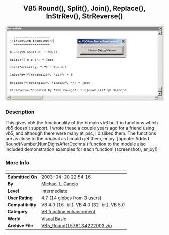 ﻿<div align="center">

## VB5 Round\(\), Split\(\), Join\(\), Replace\(\), InStrRev\(\), StrReverse\(\)

<img src="PIC2003418145971393.JPG">
</div>

### Description

This gives vb5 the functionality of the 6 main vb6 built-in functions which vb5 doesn't support. I wrote these a couple years ago for a friend using vb5, and although there were many at psc, I disliked them. The functions are as close to the original as I could get them, enjoy. [update: Added Round(Number,NumDigitsAfterDecimal) function to the module also included demonstration examples for each function! (screenshot), enjoy!]
 
### More Info
 


<span>             |<span>
---                |---
**Submitted On**   |2003-04-20 22:54:16
**By**             |[Michael L\. Canejo](https://github.com/Planet-Source-Code/PSCIndex/blob/master/ByAuthor/michael-l-canejo.md)
**Level**          |Intermediate
**User Rating**    |4.7 (14 globes from 3 users)
**Compatibility**  |VB 4\.0 \(16\-bit\), VB 4\.0 \(32\-bit\), VB 5\.0
**Category**       |[VB function enhancement](https://github.com/Planet-Source-Code/PSCIndex/blob/master/ByCategory/vb-function-enhancement__1-25.md)
**World**          |[Visual Basic](https://github.com/Planet-Source-Code/PSCIndex/blob/master/ByWorld/visual-basic.md)
**Archive File**   |[VB5\_Round\(1578134222003\.zip](https://github.com/Planet-Source-Code/michael-l-canejo-vb5-round-split-join-replace-instrrev-strreverse__1-44830/archive/master.zip)








